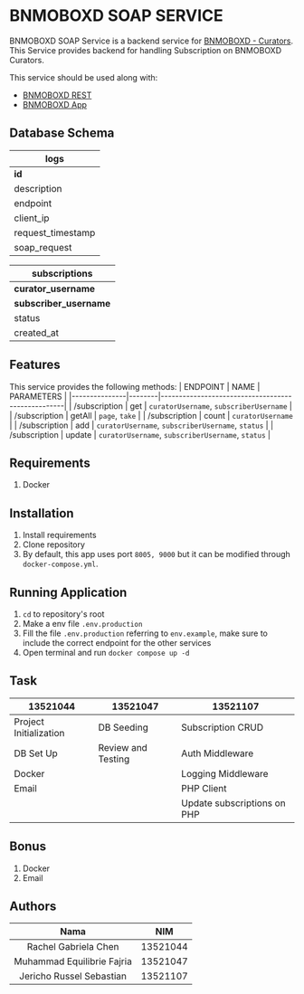 # BNMOBOXD SOAP SERVICE
BNMOBOXD SOAP Service is a backend service for [BNMOBOXD - Curators](https://gitlab.informatika.org/if3110-2023-01-16/bnmoboxd-spa-client). This Service provides backend for handling Subscription on BNMOBOXD Curators.

This service should be used along with:
- [BNMOBOXD REST](https://gitlab.informatika.org/if3110-2023-01-16/bnmoboxd-rest-service)
- [BNMOBOXD App](https://gitlab.informatika.org/if3110-2023-01-16/bnmoboxd)

## Database Schema
| logs              |
| ----------------- |
| **id**            |
| description       |
| endpoint          |
| client_ip         |
| request_timestamp |
| soap_request      |

| subscriptions             |
| ------------------------- |
| **curator_username**      |
| **subscriber_username**   |
| status                    |
| created_at                |

## Features
This service provides the following methods:
| ENDPOINT      | NAME   | PARAMETERS                                        |
|---------------|--------|---------------------------------------------------|
| /subscription | get    | `curatorUsername`, `subscriberUsername`           |
| /subscription | getAll | `page`, `take`                                    |
| /subscription | count  | `curatorUsername`                                 |
| /subscription | add    | `curatorUsername`, `subscriberUsername`, `status` |
| /subscription | update | `curatorUsername`, `subscriberUsername`, `status` |

## Requirements
1. Docker


## Installation
1. Install requirements
2. Clone repository
3. By default, this app uses port `8005, 9000` but it can be modified through `docker-compose.yml`.


## Running Application
1. `cd` to repository's root
2. Make a env file `.env.production`
3. Fill the file `.env.production` referring to `env.example`, make sure to include the correct endpoint for the other services
4. Open terminal and run `docker compose up -d`

## Task
| 13521044               | 13521047           | 13521107                    |
|------------------------|--------------------|-----------------------------|
| Project Initialization | DB Seeding         | Subscription CRUD           |
| DB Set Up              | Review and Testing | Auth Middleware             |
| Docker                 |                    | Logging Middleware          |
| Email                  |                    | PHP Client                  |
|                        |                    | Update subscriptions on PHP |


## Bonus
1. Docker
2. Email


## Authors
|              Nama              |   NIM    |
| :----------------------------: | :------: |
| Rachel Gabriela Chen           | 13521044 |
| Muhammad Equilibrie Fajria     | 13521047 |
| Jericho Russel Sebastian       | 13521107 |

